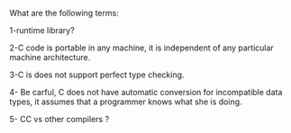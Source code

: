 What are the following terms:

1-runtime library? 


2-C code is portable in any machine, it is independent of any particular machine architecture.


3-C is does not support perfect type checking.


4- Be carful, C does not have automatic conversion for incompatible data types, it assumes that a programmer knows what she is doing.


5- CC vs other compilers ? 

